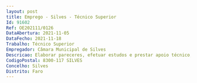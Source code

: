 ```yaml
--- 
layout: post
title: Emprego - Silves - Técnico Superior
Id: 91602
Ref: OE202111/0126
DataAbertura: 2021-11-05
DataFecho: 2021-11-18
Trabalho: Técnico Superior
Empregador: Câmara Municipal de Silves
Descricao: Elaborar pareceres, efetuar estudos e prestar apoio técnico, tendo em vista o desenvolvimento de ações e projetos nas áreas de atuação da Unidade Orgânica.
CodigoPostal: 8300-117 SILVES
Concelho: Silves
Distrito: Faro
--- 
```

